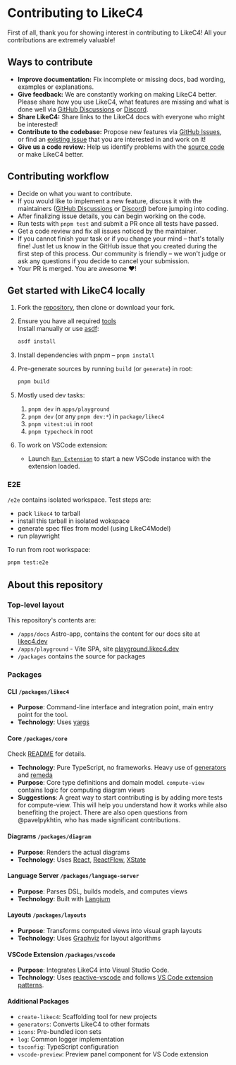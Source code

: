# Contributing to LikeC4

First of all, thank you for showing interest in contributing to LikeC4! All your contributions are extremely valuable!

## Ways to contribute

- **Improve documentation:** Fix incomplete or missing docs, bad wording, examples or explanations.
- **Give feedback:** We are constantly working on making LikeC4 better. Please share how you use LikeC4, what features are missing and what is done well via [GitHub Discussions](https://github.com/likec4/likec4/discussions/new) or [Discord](https://discord.gg/86ZSpjKAdA).
- **Share LikeC4:** Share links to the LikeC4 docs with everyone who might be interested!
- **Contribute to the codebase:** Propose new features via [GitHub Issues](https://github.com/likec4/likec4/issues/new), or find an [existing issue](https://github.com/likec4/likec4/issues/) that you are interested in and work on it!
- **Give us a code review:** Help us identify problems with the [source code](https://github.com/likec4/likec4/tree/main/packages) or make LikeC4 better.

## Contributing workflow

- Decide on what you want to contribute.
- If you would like to implement a new feature, discuss it with the maintainers ([GitHub Discussions](https://github.com/likec4/likec4/discussions/new) or [Discord](https://discord.gg/86ZSpjKAdA)) before jumping into coding.
- After finalizing issue details, you can begin working on the code.
- Run tests with `pnpm test` and submit a PR once all tests have passed.
- Get a code review and fix all issues noticed by the maintainer.
- If you cannot finish your task or if you change your mind – that's totally fine! Just let us know in the GitHub issue that you created during the first step of this process. Our community is friendly – we won't judge or ask any questions if you decide to cancel your submission.
- Your PR is merged. You are awesome ❤️!

## Get started with LikeC4 locally

1. Fork the [repository](https://github.com/likec4/likec4), then clone or download your fork.

2. Ensure you have all required [tools](./.tool-versions)\
   Install manually or use [asdf](https://asdf-vm.com/):
   ```sh
   asdf install
   ```

3. Install dependencies with pnpm – `pnpm install`

4. Pre-generate sources by running `build` (or `generate`) in root:
   ```sh
   pnpm build
   ```

5. Mostly used dev tasks:
   1. `pnpm dev` in `apps/playground`
   2. `pnpm dev` (or any `pnpm dev:*`) in `package/likec4`
   3. `pnpm vitest:ui` in root
   4. `pnpm typecheck` in root

6. To work on VSCode extension:
   - Launch [`Run Extension`](https://github.com/likec4/likec4/blob/c88cfdb3856aff4b28c5f72da7ded8caf8c47c62/.vscode/launch.json#L18) to start a new VSCode instance with the extension loaded.

### E2E

`/e2e` contains isolated workspace. Test steps are:

- pack `likec4` to tarball
- install this tarball in isolated wokspace
- generate spec files from model (using LikeC4Model)
- run playwright

To run from root workspace:

```sh
pnpm test:e2e
```

## About this repository

### Top-level layout

This repository's contents are:

- `/apps/docs` Astro-app, contains the content for our docs site at [likec4.dev](https://likec4.dev)
- `/apps/playground` - Vite SPA, site [playground.likec4.dev](https://playground.likec4.dev)
- `/packages` contains the source for packages

### Packages

#### CLI `/packages/likec4`

- **Purpose**: Command-line interface and integration point, main entry point for the tool.
- **Technology**: Uses [yargs](https://yargs.js.org/)

#### Core `/packages/core`

Check [README](./packages/core/README.md) for details.

- **Technology**: Pure TypeScript, no frameworks. Heavy use of [generators](https://developer.mozilla.org/en-US/docs/Web/JavaScript/Reference/Global_Objects/Generator) and [remeda](https://remedajs.com/)
- **Purpose**: Core type definitions and domain model. `compute-view` contains logic for computing diagram views
- **Suggestions**: A great way to start contributing is by adding more tests for compute-view. This will help you understand how it works while also benefiting the project. There are also open questions from @pavelpykhtin, who has made significant contributions.

#### Diagrams `/packages/diagram`

- **Purpose**: Renders the actual diagrams
- **Technology**: Uses [React](https://react.dev/), [ReactFlow](https://reactflow.dev/), [XState](https://xstate.js.org/)

#### Language Server `/packages/language-server`

- **Purpose**: Parses DSL, builds models, and computes views
- **Technology**: Built with [Langium](https://langium.org/)

#### Layouts `/packages/layouts`

- **Purpose**: Transforms computed views into visual graph layouts
- **Technology**: Uses [Graphviz](https://graphviz.org/) for layout algorithms

#### VSCode Extension `/packages/vscode`

- **Purpose**: Integrates LikeC4 into Visual Studio Code.
- **Technology**: Uses [reactive-vscode](https://github.com/KermanX/reactive-vscode) and follows [VS Code extension patterns](https://vscode-docs.readthedocs.io/en/stable/extensions/patterns-and-principles/).

#### Additional Packages

- `create-likec4`: Scaffolding tool for new projects
- `generators`: Converts LikeC4 to other formats
- `icons`: Pre-bundled icon sets
- `log`: Common logger implementation
- `tsconfig`: TypeScript configuration
- `vscode-preview`: Preview panel component for VS Code extension
